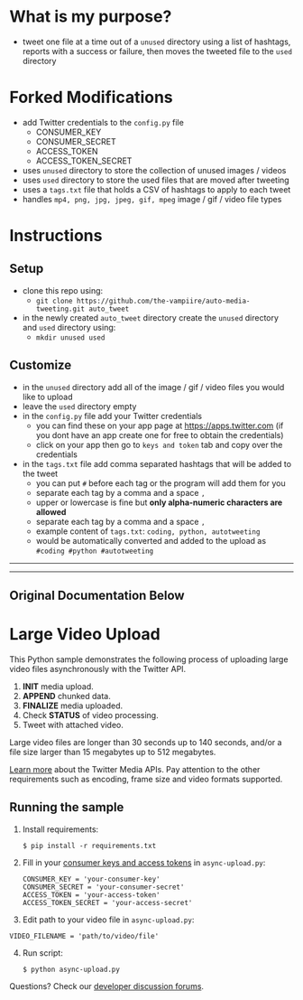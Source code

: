 # What is my purpose?
- tweet one file at a time out of a `unused` directory using a list of hashtags, reports with a success or failure, then moves the tweeted file to the `used` directory

# Forked Modifications
- add Twitter credentials to the `config.py` file
	- CONSUMER_KEY
	- CONSUMER_SECRET
	- ACCESS_TOKEN
	- ACCESS_TOKEN_SECRET
- uses `unused` directory to store the collection of unused images / videos
- uses `used` directory to store the used files that are moved after tweeting
- uses a `tags.txt` file that holds a CSV of hashtags to apply to each tweet
- handles `mp4, png, jpg, jpeg, gif, mpeg` image / gif / video file types 

# Instructions

## Setup
- clone this repo using:
	- `git clone https://github.com/the-vampiire/auto-media-tweeting.git auto_tweet`
- in the newly created `auto_tweet` directory create the `unused` directory and `used` directory using:
	- `mkdir unused used`
## Customize
- in the `unused` directory add all of the image / gif / video files you would like to upload
- leave the `used` directory empty
- in the `config.py` file add your Twitter credentials
	- you can find these on your app page at https://apps.twitter.com (if you dont have an app create one for free to obtain the credentials)
	- click on your app then go to `keys and token` tab and copy over the credentials
- in the `tags.txt` file add comma separated hashtags that will be added to the tweet
	- you can put `#` before each tag or the program will add them for you
	- separate each tag by a comma and a space `, `
	- upper or lowercase is fine but **only alpha-numeric characters are allowed**
	- separate each tag by a comma and a space `, `
	- example content of `tags.txt`: `coding, python, autotweeting`
	- would be automatically converted and added to the upload as `#coding #python #autotweeting`

<hr>
<hr>

## Original Documentation Below

# Large Video Upload

This Python sample demonstrates the following process of uploading large video files asynchronously with the Twitter API.

1. **INIT** media upload.
2. **APPEND** chunked data.
3. **FINALIZE** media uploaded.
4. Check **STATUS** of video processing.
5. Tweet with attached video.

Large video files are longer than 30 seconds up to 140 seconds, and/or a file size larger than 15 megabytes up to 512 megabytes.

[Learn more](https://dev.twitter.com/rest/media) about the Twitter Media APIs. Pay attention to the other requirements such as encoding, frame size and video formats supported.

## Running the sample

1. Install requirements:

	```
	$ pip install -r requirements.txt
	```

2. Fill in your [consumer keys and access tokens](https://apps.twitter.com) in `async-upload.py`:

	```
	CONSUMER_KEY = 'your-consumer-key'
	CONSUMER_SECRET = 'your-consumer-secret'
	ACCESS_TOKEN = 'your-access-token'
	ACCESS_TOKEN_SECRET = 'your-access-secret'
	```

3. Edit path to your video file in `async-upload.py`:

 ```
 VIDEO_FILENAME = 'path/to/video/file'
 ```

4. Run script:

	```
	$ python async-upload.py
	```

Questions? Check our [developer discussion forums](https://https://twittercommunity.com/c/media-apis).
